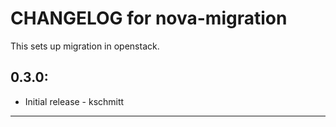 # CHANGELOG for nova-migration

This sets up migration in openstack.

## 0.3.0:

* Initial release - kschmitt

- - -
